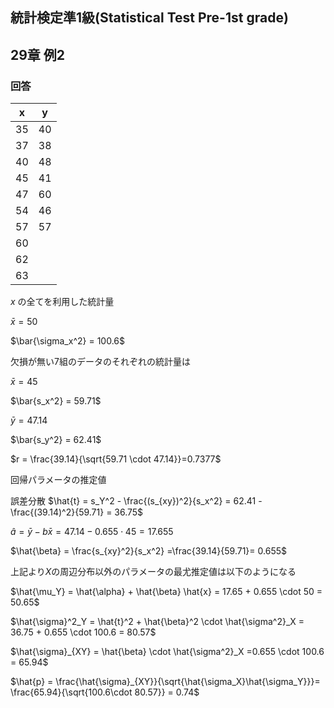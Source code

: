 ## 統計検定準1級(Statistical Test Pre-1st grade)
## 29章 例2
### 回答

| x | y |
| --- | --- |
| 35 | 40 |
| 37 | 38 |
| 40 | 48 |
| 45 | 41 |
| 47 | 60 |
| 54 | 46 |
| 57 | 57 |
| 60 |  |
| 62 |  |
| 63 |  |

$x$ の全てを利用した統計量

$\bar{x} = 50$

$\bar{\sigma_x^2} = 100.6$

欠損が無い7組のデータのそれぞれの統計量は

$\bar{x} = 45$

$\bar{s_x^2} = 59.71$

$\bar{y} = 47.14$

$\bar{s_y^2} = 62.41$

$r = \frac{39.14}{\sqrt{59.71 \cdot 47.14}}=0.7377$

回帰パラメータの推定値

誤差分散 $\hat{t} = s_Y^2 - \frac{(s_{xy})^2}{s_x^2} = 62.41 - \frac{(39.14)^2}{59.71} = 36.75$

$\hat{a} = \bar{y} - b \bar{x} = 47.14 - 0.655 \cdot 45 = 17.655$

$\hat{\beta} = \frac{s_{xy}^2}{s_x^2} =\frac{39.14}{59.71}= 0.655$

上記より$X$の周辺分布以外のパラメータの最尤推定値は以下のようになる

$\hat{\mu_Y} = \hat{\alpha} + \hat{\beta} \hat{x} = 17.65 + 0.655 \cdot 50 = 50.65$ 

$\hat{\sigma}^2_Y = \hat{t}^2 + \hat{\beta}^2 \cdot \hat{\sigma^2}_X = 36.75 + 0.655 \cdot 100.6 = 80.57$ 

$\hat{\sigma}_{XY} = \hat{\beta} \cdot \hat{\sigma^2}_X =0.655 \cdot 100.6  = 65.94$ 

$\hat{p} = \frac{\hat{\sigma}_{XY}}{\sqrt{\hat{\sigma_X}\hat{\sigma_Y}}}= \frac{65.94}{\sqrt{100.6\cdot 80.57}} = 0.74$